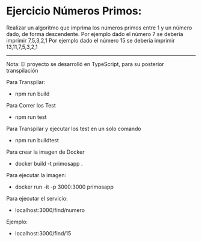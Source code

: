 # Ejercicio Números Primos:
Realizar un algoritmo que imprima los números primos entre 1 y  un número dado, de forma descendente.
Por ejemplo dado el número 7     se debería imprimir   7,5,3,2,1
Por ejemplo dado el número 15     se debería imprimir   13,11,7,5,3,2,1

--------------------------------------------------------------------------------
Nota:
El proyecto se desarrolló en TypeScript, para su posterior transpilación

Para Transpilar:
- npm run build

Para Correr los Test
- npm run test

Para Transpilar y ejecutar los test en un solo comando
- npm run buildtest

Para crear la imagen de Docker
- docker build -t primosapp .

Para ejecutar la imagen:
- docker run -it -p 3000:3000 primosapp

Para ejecutar el servicio:
- localhost:3000/find/numero

Ejemplo:
- localhost:3000/find/15
